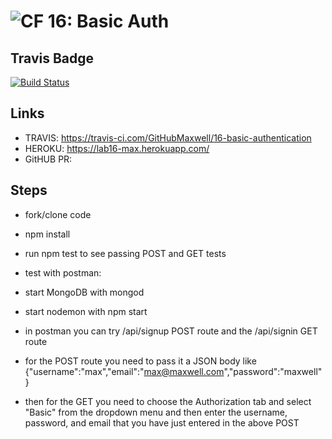 ![CF](https://camo.githubusercontent.com/70edab54bba80edb7493cad3135e9606781cbb6b/687474703a2f2f692e696d6775722e636f6d2f377635415363382e706e67) 16: Basic Auth
===

## Travis Badge
[![Build Status](https://travis-ci.com/GitHubMaxwell/16-basic-authentication.svg?branch=max-lab16)](https://travis-ci.com/GitHubMaxwell/16-basic-authentication)

## Links

* TRAVIS: https://travis-ci.com/GitHubMaxwell/16-basic-authentication
* HEROKU: https://lab16-max.herokuapp.com/
* GitHUB PR:

## Steps
* fork/clone code
* npm install
* run npm test to see passing POST and GET tests
* test with postman:
* start MongoDB with mongod
* start nodemon with npm start

* in postman you can try /api/signup POST route and the /api/signin GET route
* for the POST route you need to pass it a JSON body like {"username":"max","email":"max@maxwell.com","password":"maxwell"}

* then for the GET you need to choose the Authorization tab and select "Basic" from the dropdown menu and then enter the username, password, and email that you have just entered in the above POST